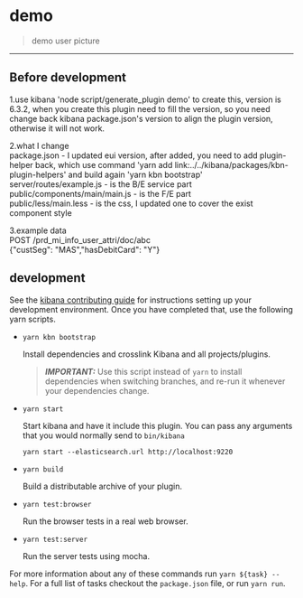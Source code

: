 # demo

> demo user picture

---

## Before development

1.use kibana 'node script/generate_plugin demo' to create this, version is 6.3.2, when you create this plugin need to fill the version, so you need change back kibana package.json's version to align the plugin version, otherwise it will not work.  

2.what I change  
package.json - I updated eui version, after added, you need to add plugin-helper back, which use command 'yarn add link:../../kibana/packages/kbn-plugin-helpers' and build again 'yarn kbn bootstrap'  
server/routes/example.js - is the B/E service part  
public/components/main/main.js - is the F/E part  
public/less/main.less - is the css, I updated one to cover the exist component style  

3.example data  
POST /prd_mi_info_user_attri/doc/abc  
{"custSeg": "MAS","hasDebitCard": "Y"}  


## development

See the [kibana contributing guide](https://github.com/elastic/kibana/blob/master/CONTRIBUTING.md) for instructions setting up your development environment. Once you have completed that, use the following yarn scripts.

  - `yarn kbn bootstrap`

    Install dependencies and crosslink Kibana and all projects/plugins.

    > ***IMPORTANT:*** Use this script instead of `yarn` to install dependencies when switching branches, and re-run it whenever your dependencies change.

  - `yarn start`

    Start kibana and have it include this plugin. You can pass any arguments that you would normally send to `bin/kibana`

      ```
      yarn start --elasticsearch.url http://localhost:9220
      ```

  - `yarn build`

    Build a distributable archive of your plugin.

  - `yarn test:browser`

    Run the browser tests in a real web browser.

  - `yarn test:server`

    Run the server tests using mocha.

For more information about any of these commands run `yarn ${task} --help`. For a full list of tasks checkout the `package.json` file, or run `yarn run`.
